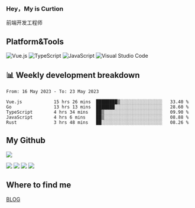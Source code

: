 ### Hey，My is Curtion
前端开发工程师
## Platform&Tools

![Vue.js](https://img.shields.io/badge/-Vue.js-4FC08D?style=flat-square&logo=Vue.js&logoColor=white)
![TypeScript](https://img.shields.io/badge/-TypeScript-007ACC?style=flat-square&logo=typescript&logoColor=white)
![JavaScript](https://img.shields.io/badge/-JavaScript-F7DF1E?style=flat-square&logo=javascript&logoColor=black)
![Visual Studio Code](https://img.shields.io/badge/-VSCode-007ACC?style=flat-square&logo=Visual-Studio-Code&logoColor=white)

## 📊 Weekly development breakdown

<!--START_SECTION:waka-->

```text
From: 16 May 2023 - To: 23 May 2023

Vue.js            15 hrs 26 mins  ████████▒░░░░░░░░░░░░░░░░   33.40 %
Go                13 hrs 13 mins  ███████░░░░░░░░░░░░░░░░░░   28.60 %
TypeScript        4 hrs 34 mins   ██▒░░░░░░░░░░░░░░░░░░░░░░   09.90 %
JavaScript        4 hrs 6 mins    ██▒░░░░░░░░░░░░░░░░░░░░░░   08.88 %
Rust              3 hrs 48 mins   ██░░░░░░░░░░░░░░░░░░░░░░░   08.26 %
```

<!--END_SECTION:waka-->

## My Github

![](http://github-profile-summary-cards.vercel.app/api/cards/profile-details?username=curtion&theme=nord_bright)

![](http://github-profile-summary-cards.vercel.app/api/cards/stats?username=curtion&theme=nord_bright)
![](http://github-profile-summary-cards.vercel.app/api/cards/productive-time?username=curtion&theme=nord_bright&utcOffset=8)
![](http://github-profile-summary-cards.vercel.app/api/cards/repos-per-language?username=curtion&theme=nord_bright)
![](http://github-profile-summary-cards.vercel.app/api/cards/most-commit-language?username=curtion&theme=nord_bright)

## Where to find me

[BLOG](https://blog.3gxk.net)
